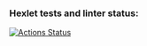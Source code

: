 ### Hexlet tests and linter status:
[![Actions Status](https://github.com/NikitaStarikovF/frontend-project-lvl1/workflows/hexlet-check/badge.svg)](https://github.com/NikitaStarikovF/frontend-project-lvl1/actions)